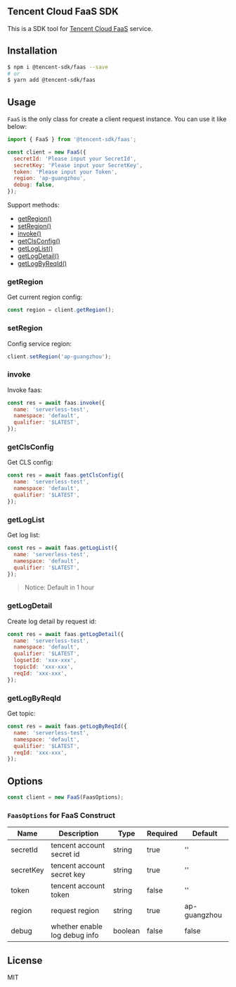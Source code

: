 ## Tencent Cloud FaaS SDK

This is a SDK tool for [Tencent Cloud FaaS](https://console.cloud.tencent.com/scf) service.

## Installation

```bash
$ npm i @tencent-sdk/faas --save
# or
$ yarn add @tencent-sdk/faas
```

## Usage

`FaaS` is the only class for create a client request instance.
You can use it like below:

```js
import { FaaS } from '@tencent-sdk/faas';

const client = new FaaS({
  secretId: 'Please input your SecretId',
  secretKey: 'Please input your SecretKey',
  token: 'Please input your Token',
  region: 'ap-guangzhou',
  debug: false,
});
```

Support methods:

- [getRegion()](#getRegion)
- [setRegion()](#setRegion)
- [invoke()](#invoke)
- [getClsConfig()](#getClsConfig)
- [getLogList()](#getLogList)
- [getLogDetail()](#getLogDetail)
- [getLogByReqId()](#getLogByReqId)

### getRegion

Get current region config:

```js
const region = client.getRegion();
```

### setRegion

Config service region:

```js
client.setRegion('ap-guangzhou');
```

### invoke

Invoke faas:

```js
const res = await faas.invoke({
  name: 'serverless-test',
  namespace: 'default',
  qualifier: '$LATEST',
});
```

### getClsConfig

Get CLS config:

```js
const res = await faas.getClsConfig({
  name: 'serverless-test',
  namespace: 'default',
  qualifier: '$LATEST',
});
```

### getLogList

Get log list:

```js
const res = await faas.getLogList({
  name: 'serverless-test',
  namespace: 'default',
  qualifier: '$LATEST',
});
```

> Notice: Default in 1 hour

### getLogDetail

Create log detail by request id:

```js
const res = await faas.getLogDetail({
  name: 'serverless-test',
  namespace: 'default',
  qualifier: '$LATEST',
  logsetId: 'xxx-xxx',
  topicId: 'xxx-xxx',
  reqId: 'xxx-xxx',
});
```

### getLogByReqId

Get topic:

```js
const res = await faas.getLogByReqId({
  name: 'serverless-test',
  namespace: 'default',
  qualifier: '$LATEST',
  reqId: 'xxx-xxx',
});
```

## Options

```js
const client = new FaaS(FaasOptions);
```

### `FaasOptions` for FaaS Construct

| Name      | Description                   | Type    | Required | Default      |
| --------- | ----------------------------- | ------- | -------- | ------------ |
| secretId  | tencent account secret id     | string  | true     | ''           |
| secretKey | tencent account secret key    | string  | true     | ''           |
| token     | tencent account token         | string  | false    | ''           |
| region    | request region                | string  | true     | ap-guangzhou |
| debug     | whether enable log debug info | boolean | false    | false        |

## License

MIT
